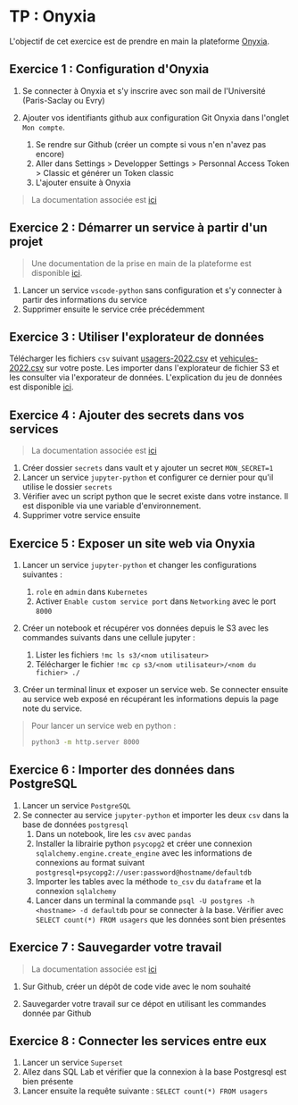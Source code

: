 
# TP : Onyxia

L'objectif de cet exercice est de prendre en main la plateforme [Onyxia](http://datalab.sspcloud.fr/).


##  Exercice 1 : Configuration d'Onyxia

1. Se connecter à Onyxia et s'y inscrire avec son mail de l'Université (Paris-Saclay ou Evry)

2. Ajouter vos identifiants github aux configuration Git Onyxia dans l'onglet `Mon compte`.
   1. Se rendre sur Github (créer un compte si vous n'en n'avez pas encore)
   2. Aller dans Settings > Developper Settings > Personnal Access Token > Classic et générer un Token classic
   3. L'ajouter ensuite à Onyxia

> La documentation associée est [ici](https://docs.sspcloud.fr/content/version-control.html)

## Exercice 2 : Démarrer un service à partir d'un projet

> Une documentation de la prise en main de la plateforme est disponible [ici](https://docs.sspcloud.fr).

1. Lancer un service `vscode-python` sans configuration et s'y connecter à partir des informations du service
2. Supprimer ensuite le service crée précédemment

## Exercice 3 : Utiliser l'explorateur de données

Télécharger les fichiers `csv` suivant [usagers-2022.csv](https://www.data.gouv.fr/fr/datasets/r/62c20524-d442-46f5-bfd8-982c59763ec8) et [vehicules-2022.csv](https://www.data.gouv.fr/fr/datasets/r/c9742921-4427-41e5-81bc-f13af8bc31a0) sur votre poste. Les importer dans l'explorateur de fichier S3 et les consulter via l'exporateur de données. L'explication du jeu de données est disponible [ici](https://www.data.gouv.fr/fr/datasets/bases-de-donnees-annuelles-des-accidents-corporels-de-la-circulation-routiere-annees-de-2005-a-2022/).


## Exercice 4 : Ajouter des secrets dans vos services

> La documentation associée est [ici](https://docs.sspcloud.fr/content/secrets.html)

1. Créer dossier `secrets` dans vault et y ajouter un secret `MON_SECRET=1`
2. Lancer un service `jupyter-python` et configurer ce dernier pour qu'il utilise le dossier `secrets`
3. Vérifier avec un script python que le secret existe dans votre instance. Il est disponible via une variable d'environnement.
4. Supprimer votre service ensuite

## Exercice 5 : Exposer un site web via Onyxia

1. Lancer un service `jupyter-python` et changer les configurations suivantes :
   1. `role` en `admin`  dans `Kubernetes`
   2. Activer `Enable custom service port` dans `Networking` avec le port `8000`


2. Créer un notebook et récupérer vos données depuis le S3 avec les commandes suivants dans une cellule jupyter :
   1. Lister les fichiers
`!mc ls s3/<nom utilisateur>`
   1. Télécharger le fichier `!mc cp s3/<nom utilisateur>/<nom du fichier> ./`

3. Créer un terminal linux et exposer un service web. Se connecter ensuite au service web exposé en récupérant les informations depuis la page note du service.

> Pour lancer un service web en python :
>```bash
>python3 -m http.server 8000
>```


## Exercice 6 : Importer des données dans PostgreSQL

1. Lancer un service `PostgreSQL`
2. Se connecter au service `jupyter-python` et importer les deux `csv` dans la base de données `postgresql`
    1. Dans un notebook, lire les `csv` avec `pandas`
    2. Installer la librairie python `psycopg2` et créer une connexion `sqlalchemy.engine.create_engine` avec les informations de connexions au format suivant `postgresql+psycopg2://user:password@hostname/defaultdb`
    3. Importer les tables avec la  méthode `to_csv` du `dataframe` et la connexion `sqlalchemy`
    4. Lancer dans un terminal la commande `psql -U postgres -h <hostname> -d defaultdb` pour se connecter à la base. Vérifier avec `SELECT count(*) FROM usagers` que les données sont bien présentes

## Exercice 7 : Sauvegarder votre travail

> La documentation associée est [ici](https://docs.sspcloud.fr/content/version-control.html)

1. Sur Github, créer un dépôt de code vide avec le nom souhaité

2. Sauvegarder votre travail sur ce dépot en utilisant les commandes donnée par Github

## Exercice 8 : Connecter les services entre eux

1. Lancer un service `Superset`
2. Allez dans SQL Lab et vérifier que la connexion à la base Postgresql est bien présente
3. Lancer ensuite la requête suivante : `SELECT count(*) FROM usagers`